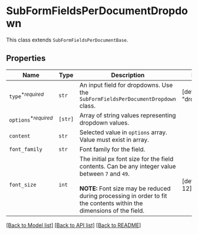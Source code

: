 # SubFormFieldsPerDocumentDropdown

This class extends `SubFormFieldsPerDocumentBase`.

## Properties
Name | Type | Description | Notes
------------ | ------------- | ------------- | -------------
| `type`<sup>*_required_</sup> | ```str``` |  An input field for dropdowns. Use the `SubFormFieldsPerDocumentDropdown` class.  |  [default to "dropdown"] |
| `options`<sup>*_required_</sup> | ```[str]``` |  Array of string values representing dropdown values.  |  |
| `content` | ```str``` |  Selected value in `options` array. Value must exist in array.  |  |
| `font_family` | ```str``` |  Font family for the field.  |  |
| `font_size` | ```int``` |  The initial px font size for the field contents. Can be any integer value between `7` and `49`.<br><br>**NOTE:** Font size may be reduced during processing in order to fit the contents within the dimensions of the field.  |  [default to 12] |

[[Back to Model list]](../README.md#documentation-for-models) [[Back to API list]](../README.md#documentation-for-api-endpoints) [[Back to README]](../README.md)


